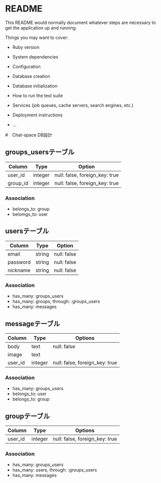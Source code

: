 # README

This README would normally document whatever steps are necessary to get the
application up and running.

Things you may want to cover:

* Ruby version

* System dependencies

* Configuration

* Database creation

* Database initialization

* How to run the test suite

* Services (job queues, cache servers, search engines, etc.)

* Deployment instructions

* ...

#　Chat-space DB設計
## groups_usersテーブル
|Column|Type|Option|
|------|----|------|
|user_id|integer|null: false, foreign_key: true|
|group_id|integer|null: false, foreign_key: true|
### Association
- belongs_to: group
- belomgs_to: user

## usersテーブル
|Column|Type|Option|
|------|----|------|
|email|string|null: false|
|password|string|null: false|
|nickname|string|null: false|
### Association
- has_many: groups_users
- has_many: groups, through: :groups_users
- has_many: messages


## messageテーブル
|Column|Type|Options|
|------|----|-------|
|body|text|null: false|
|image|text||
|user_id|integer|null: false, foreign_key: true|
### Association
- has_many: groups_users
- belongs_to: user
- belongs_to: group

## groupテーブル
|Column|Type|Options|
|------|----|-------|
|user_id|integer|null: false, foreign_key: true|
### Association
- has_many: groups_users
- has_many: users, through: :groups_users
- has_many: messages
